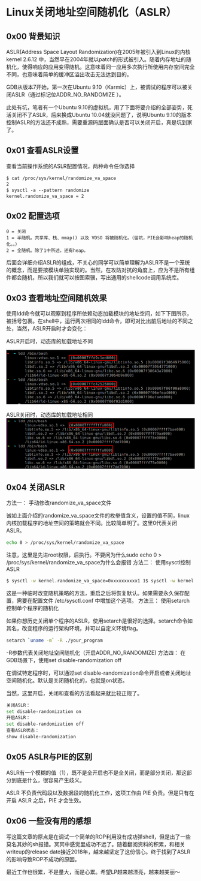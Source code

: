 # Linux关闭地址空间随机化（ASLR）



## 0x00 背景知识

ASLR(Address Space Layout Randomization)在2005年被引入到Linux的内核 kernel 2.6.12 中，当然早在2004年就以patch的形式被引入。随着内存地址的随机化，使得响应的应用变得随机。这意味着同一应用多次执行所使用内存空间完全不同，也意味着简单的缓冲区溢出攻击无法达到目的。

GDB从版本7开始，第一次在Ubuntu 9.10（Karmic）上，被调试的程序可以被关闭ASLR（通过标记位ADDR_NO_RANDOMIZE ）。

此处有坑，笔者有一个Ubuntu 9.10的虚拟机，用了下面将要介绍的全部姿势，死活关闭不了ASLR，后来换成Ubuntu 10.04就没问题了，说明Ubuntu 9.10的版本控制ASLR的方法还不成熟，需要重源码层面确认是否可以关闭开启，真是坑到家了。

## 0x01 查看ASLR设置

查看当前操作系统的ASLR配置情况，两种命令任你选择

    $ cat /proc/sys/kernel/randomize_va_space
    2
    $ sysctl -a --pattern randomize
    kernel.randomize_va_space = 2

## 0x02 配置选项

    0 = 关闭
    1 = 半随机。共享库、栈、mmap() 以及 VDSO 将被随机化。（留坑，PIE会影响heap的随机化。。）
    2 = 全随机。除了1中所述，还有heap。

后面会详细介绍ASLR的组成，不关心的同学可以简单理解为ASLR不是一个笼统的概念，而是要按模块单独实现的。当然，在攻防对抗的角度上，应为不是所有组件都会随机，所以我们就可以按图索骥，写出通用的shellcode调用系统库。

## 0x03 查看地址空间随机效果

使用ldd命令就可以观察到程序所依赖动态加载模块的地址空间，如下下图所示，被括号包裹。在shell中，运行两次相同的ldd命令，即可对比出前后地址的不同之处，当然，ASLR开启时才会变化：

ASLR开启时，动态库的加载地址不同

![这里写图片描述](linux关闭地址空间随机化（ASLR）.assets/20180814091117710.png)

ASLR关闭时，动态库的加载地址相同
![这里写图片描述](linux关闭地址空间随机化（ASLR）.assets/20180814090822600.png)

## 0x04 关闭ASLR

方法一： 手动修改randomize_va_space文件

诚如上面介绍的randomize_va_space文件的枚举值含义，设置的值不同，linux内核加载程序的地址空间的策略就会不同。比较简单明了。这里0代表关闭ASLR。

```bash
echo 0 > /proc/sys/kernel/randomize_va_space
```

注意，这里是先进root权限，后执行。不要问为什么sudo echo 0 > /proc/sys/kernel/randomize_va_space为什么会报错
方法二： 使用sysctl控制ASLR

```bash
$ sysctl -w kernel.randomize_va_space=0xxxxxxxxxx1 1$ sysctl -w kernel.randomize_va_space=01
```

这是一种临时改变随机策略的方法，重启之后将恢复默认。如果需要永久保存配置，需要在配置文件 /etc/sysctl.conf 中增加这个选项。
方法三： 使用setarch控制单个程序的随机化

如果你想历史关闭单个程序的ASLR，使用setarch是很好的选择。setarch命令如其名，改变程序的运行架构环境，并可以自定义环境flag。

```bash
setarch `uname -m` -R ./your_program
```

-R参数代表关闭地址空间随机化（开启ADDR_NO_RANDOMIZE)
方法四： 在GDB场景下，使用set disable-randomization off

在调试特定程序时，可以通过set disable-randomization命令开启或者关闭地址空间随机化。默认是关闭随机化的，也就是on状态。

当然，这里开启，关闭和查看的方法看起来就比较正规了。

```bash
关闭ASLR：
set disable-randomization on
开启ASLR：
set disable-randomization off
查看ASLR状态：
show disable-randomization
```



## 0x05 ASLR与PIE的区别

ASLR有一个模糊的值（1），既不是全开启也不是全关闭，而是部分关闭，那这部分到底是什么，很容易产生歧义。

ASLR 不负责代码段以及数据段的随机化工作，这项工作由 PIE 负责。但是只有在开启 ASLR 之后，PIE 才会生效。

## 0x06 一些没有用的感想

写这篇文章的原点是在调试一个简单的ROP利用没有成功弹shell，但是出了一些莫名其妙的sh报错。冥冥中感觉里成功不远了。随着翻阅资料的积累，和相关writeup的release date接近2018年，越来越坚定了这份信心。终于找到了ASLR的影响导致ROP不成功的原因。

最近工作也很累，不是量大，而是心累。希望LP越来越漂亮，越来越美丽～

